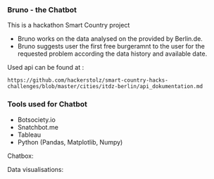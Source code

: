 ### Bruno - the Chatbot 

This is a hackathon Smart Country project 

* Bruno works on the data analysed on the provided by Berlin.de.
* Bruno suggests user the first free burgeramnt to the user for the requested problem according the data history and available date.

Used api can be found at :
```
https://github.com/hackerstolz/smart-country-hacks-challenges/blob/master/cities/itdz-berlin/api_dokumentation.md
```

### Tools used for Chatbot 
* Botsociety.io
* Snatchbot.me
* Tableau
* Python (Pandas, Matplotlib, Numpy)

Chatbox:





Data visualisations:




